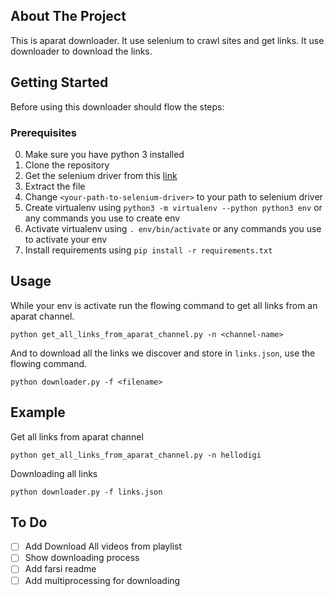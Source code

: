 ## About The Project
This is aparat downloader. It use selenium to crawl sites and get links.
It use downloader to download the links.

## Getting Started
Before using this downloader should flow the steps:

### Prerequisites
0. Make sure you have python 3 installed
1. Clone the repository
2. Get the selenium driver from this [link](https://github.com/mozilla/geckodriver/releases)  
3. Extract the file
3. Change `<your-path-to-selenium-driver>` to  your path to selenium driver
4. Create virtualenv using `python3 -m virtualenv --python python3 env` or any commands you use to create env
5. Activate virtualenv using `. env/bin/activate` or any commands you use to activate your env
6. Install requirements using `pip install -r requirements.txt`

## Usage
While your env is activate run the flowing command to get all links from an aparat channel.
````
python get_all_links_from_aparat_channel.py -n <channel-name>
````
And to download all the links we discover and store in `links.json`, use the flowing command. 
````
python downloader.py -f <filename>
````
## Example 
Get all links from aparat channel
````
python get_all_links_from_aparat_channel.py -n hellodigi
````
Downloading all links
````
python downloader.py -f links.json
````

## To Do
- [ ] Add Download All videos from playlist
- [ ] Show downloading process
- [ ] Add farsi readme
- [ ] Add multiprocessing for downloading
